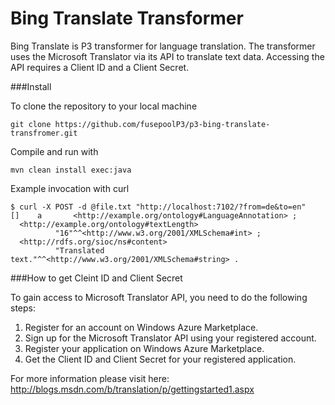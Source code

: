 Bing Translate Transformer
=============================
Bing Translate is P3 transformer for language translation. The transformer uses the Microsoft Translator via its API to translate text data. Accessing the API requires a Client ID and a Client Secret.

###Install

To clone the repository to your local machine

    git clone https://github.com/fusepoolP3/p3-bing-translate-transfromer.git

Compile and run with

    mvn clean install exec:java
    
Example invocation with curl
    
    $ curl -X POST -d @file.txt "http://localhost:7102/?from=de&to=en"
    []    a       <http://example.org/ontology#LanguageAnnotation> ;
      <http://example.org/ontology#textLength>
              "16"^^<http://www.w3.org/2001/XMLSchema#int> ;
      <http://rdfs.org/sioc/ns#content>
              "Translated text."^^<http://www.w3.org/2001/XMLSchema#string> .

###How to get Cleint ID and Client Secret

To gain access to Microsoft Translator API, you need to do the following steps:
 1. Register for an account on Windows Azure Marketplace.
 2. Sign up for the Microsoft Translator API using your registered account.
 3. Register your application on Windows Azure Marketplace.
 4. Get the Client ID and Client Secret for your registered application.

For more information please visit here: http://blogs.msdn.com/b/translation/p/gettingstarted1.aspx
